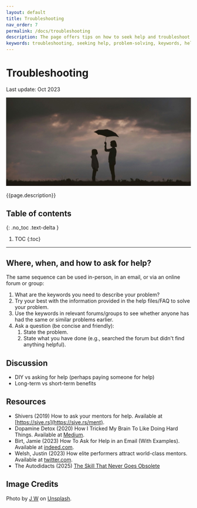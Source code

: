 ```yaml
---
layout: default
title: Troubleshooting
nav_order: 7
permalink: /docs/troubleshooting
description: The page offers tips on how to seek help and troubleshoot problems. It suggests using keywords to identify related issues, FAQs, and online forums. The importance of being clear and friendly when asking questions is emphasized. Do-it-yourself approaches versus seeking assistance are discussed with their pros and cons.
keywords: troubleshooting, seeking help, problem-solving, keywords, help files, FAQ, forums, groups, asking questions, concise, friendly, DIY, paying someone for help, long-term benefits, short-term benefits, resources
---
```


# Troubleshooting

Last update: Oct 2023

![Women holding umbrella on grass field above herself and a child. Dark clouds above them.](/assets/img/troubleshooting-feature.jpg)

{{page.description}}

## Table of contents
{: .no_toc .text-delta }

1. TOC
{:toc}

---

<!-- #todo
- find the CMT 'ask nice questions file'
-->
## Where, when, and how to ask for help?
The same sequence can be used in-person, in an email, or via an online forum or group:

1. What are the keywords you need to describe your problem?
2. Try your best with the information provided in the help files/FAQ to solve your problem.
3. Use the keywords in relevant forums/groups to see whether anyone has had the same or similar problems earlier.
4. Ask a question (be concise and friendly):
   1. State the problem.
   2. State what you have done (e.g., searched the forum but didn't find anything helpful).

## Discussion
- DIY vs asking for help (perhaps paying someone for help)
- Long-term vs short-term benefits

## Resources
- Shivers (2019) How to ask your mentors for help. Available at [https://sive.rs](https://sive.rs/ment).
- Dopamine Detox (2020) How I Tricked My Brain To Like Doing Hard Things. Available at [Medium](https://medium.com/illumination/how-i-tricked-my-brain-to-like-doing-hard-things-19db6a9d242b). 
- Birt, Jamie (2023) How To Ask for Help in an Email (With Examples). Available at [indeed.com](https://www.indeed.com/career-advice/career-development/asking-help-email).
- Welsh, Justin (2023) How elite performers attract world-class mentors. Available at [twitter.com](https://twitter.com/thejustinwelsh/status/1612802417476734979). 
- The Autodidacts (2025) [The Skill That Never Goes Obsolete](https://www.autodidacts.io/troubleshooting/)

## Image Credits
Photo by <a href="https://unsplash.com/@bakutroo?utm_content=creditCopyText&utm_medium=referral&utm_source=unsplash">J W</a> on <a href="https://unsplash.com/photos/girl-holding-umbrella-on-grass-field-Ju-ITc1Cc0w?utm_content=creditCopyText&utm_medium=referral&utm_source=unsplash">Unsplash</a>.
  


<!-- 
## Screencast Summary
A quick video introducing the ideas in this document is [here](https://youtu.be/sgFp3OH0h0s).
-->
